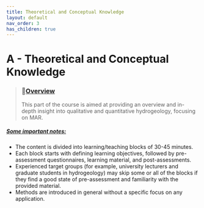 ```yaml
---
title: Theoretical and Conceptual Knowledge
layout: default
nav_order: 3
has_children: true
---
```


<script
  src="https://cdn.mathjax.org/mathjax/latest/MathJax.js?config=TeX-AMS-MML_HTMLorMML"
  type="text/javascript">
</script>
# A - Theoretical and Conceptual Knowledge



> ###  📃[Overview](Overview.md)
>
> This part of the course is aimed at providing an overview and in-depth insight into qualitative and quantitative hydrogeology, focusing on MAR.

##### <u>Some important notes:</u>
- The content is divided into learning/teaching blocks of 30-45 minutes.
- Each block starts with defining learning objectives, followed by pre-assessment questionnaires, learning material, and post-assessments.
- Experienced target groups (for example, university lecturers and graduate students in hydrogeology) may skip some or all of the blocks if they find a good state of pre-assessment and familiarity with the provided material.
- Methods are introduced in general without a specific focus on any application.
